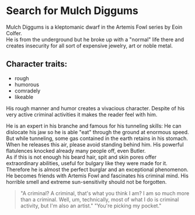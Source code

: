 # Search for Mulch Diggums
Mulch Diggums is a kleptomanic dwarf in the Artemis Fowl series by Eoin Colfer.  
He is from the underground but he broke up with a "normal" life there and creates insecurity for all sort of expensive jewelry, art or noble metal.  

## Character traits:
* rough
* humorous
* comradely
* likeable

His rough manner and humor creates a vivacious character. Despite  of his very active criminal activities it makes the reader feel with him.  

He is an expert in his branche and famous for his tunneling skills: He can dislocate his jaw so he is able "eat" through the ground at enormous speed. But while tunneling, some gas contained in the earth retains in his stomach. When he releases this air, please avoid standing behind him. His powerful flatulences knocked already many people off, even Butler.  
As if this is not enough his beard hair, spit and skin pores offer extraordinary abilities, useful for bulgary like they were made for it.
Therefore he is almost the perfect burglar and an exceptional phenomenon. He becomes friends with Artemis Fowl and fascinates his criminal mind.
His horrible smell and extreme sun-sensitivity should not be forgotten.


> "A criminal? A criminal, that's what you think I am?
> I am so much more than a criminal.
> Well, um, technically, most of what I do is criminal activity, but I'm also an artist."
> "You're picking my pocket."

